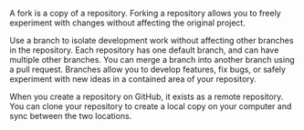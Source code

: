 A fork is a copy of a repository. Forking a repository allows you to freely experiment with changes without affecting 
the original project.

Use a branch to isolate development work without affecting other branches in the repository. Each repository has one default 
branch, and can have multiple other branches. You can merge a branch into another branch using a pull request. Branches allow 
you to develop features, fix bugs, or safely experiment with new ideas in a contained area of your repository.

When you create a repository on GitHub, it exists as a remote repository. You can clone your repository to create a local copy 
on your computer and sync between the two locations.
